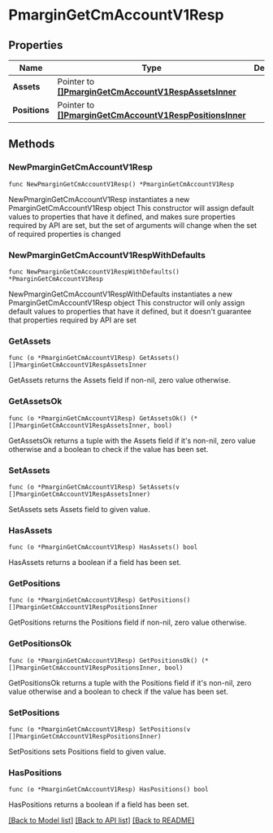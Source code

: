 # PmarginGetCmAccountV1Resp

## Properties

Name | Type | Description | Notes
------------ | ------------- | ------------- | -------------
**Assets** | Pointer to [**[]PmarginGetCmAccountV1RespAssetsInner**](PmarginGetCmAccountV1RespAssetsInner.md) |  | [optional] 
**Positions** | Pointer to [**[]PmarginGetCmAccountV1RespPositionsInner**](PmarginGetCmAccountV1RespPositionsInner.md) |  | [optional] 

## Methods

### NewPmarginGetCmAccountV1Resp

`func NewPmarginGetCmAccountV1Resp() *PmarginGetCmAccountV1Resp`

NewPmarginGetCmAccountV1Resp instantiates a new PmarginGetCmAccountV1Resp object
This constructor will assign default values to properties that have it defined,
and makes sure properties required by API are set, but the set of arguments
will change when the set of required properties is changed

### NewPmarginGetCmAccountV1RespWithDefaults

`func NewPmarginGetCmAccountV1RespWithDefaults() *PmarginGetCmAccountV1Resp`

NewPmarginGetCmAccountV1RespWithDefaults instantiates a new PmarginGetCmAccountV1Resp object
This constructor will only assign default values to properties that have it defined,
but it doesn't guarantee that properties required by API are set

### GetAssets

`func (o *PmarginGetCmAccountV1Resp) GetAssets() []PmarginGetCmAccountV1RespAssetsInner`

GetAssets returns the Assets field if non-nil, zero value otherwise.

### GetAssetsOk

`func (o *PmarginGetCmAccountV1Resp) GetAssetsOk() (*[]PmarginGetCmAccountV1RespAssetsInner, bool)`

GetAssetsOk returns a tuple with the Assets field if it's non-nil, zero value otherwise
and a boolean to check if the value has been set.

### SetAssets

`func (o *PmarginGetCmAccountV1Resp) SetAssets(v []PmarginGetCmAccountV1RespAssetsInner)`

SetAssets sets Assets field to given value.

### HasAssets

`func (o *PmarginGetCmAccountV1Resp) HasAssets() bool`

HasAssets returns a boolean if a field has been set.

### GetPositions

`func (o *PmarginGetCmAccountV1Resp) GetPositions() []PmarginGetCmAccountV1RespPositionsInner`

GetPositions returns the Positions field if non-nil, zero value otherwise.

### GetPositionsOk

`func (o *PmarginGetCmAccountV1Resp) GetPositionsOk() (*[]PmarginGetCmAccountV1RespPositionsInner, bool)`

GetPositionsOk returns a tuple with the Positions field if it's non-nil, zero value otherwise
and a boolean to check if the value has been set.

### SetPositions

`func (o *PmarginGetCmAccountV1Resp) SetPositions(v []PmarginGetCmAccountV1RespPositionsInner)`

SetPositions sets Positions field to given value.

### HasPositions

`func (o *PmarginGetCmAccountV1Resp) HasPositions() bool`

HasPositions returns a boolean if a field has been set.


[[Back to Model list]](../README.md#documentation-for-models) [[Back to API list]](../README.md#documentation-for-api-endpoints) [[Back to README]](../README.md)


